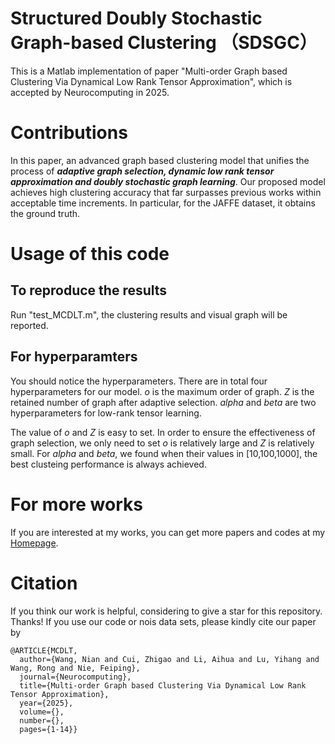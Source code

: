 # Structured Doubly Stochastic Graph-based Clustering （SDSGC）
This is a Matlab implementation of  paper "Multi-order Graph based Clustering Via Dynamical Low Rank Tensor Approximation", which is accepted by Neurocomputing in 2025. 

# Contributions
In this paper, an advanced graph based clustering model that unifies the process of ***adaptive graph selection, dynamic low rank tensor approximation and doubly stochastic graph learning***. Our proposed model achieves high clustering accuracy that far surpasses previous works within acceptable time increments. In particular, for the JAFFE dataset, it obtains the ground truth.



# Usage of this code

## To reproduce  the results
Run "test_MCDLT.m", the clustering results and visual graph will be reported.

## For hyperparamters
You should notice the hyperparameters. There are in total four hyperparameters for our model. $o$ is the maximum order of graph. $Z$ is the retained number of graph after adaptive selection. $alpha$  and $beta$ are two hyperparameters for low-rank tensor learning.

The value of $o$ and $Z$ is easy to set. In order to ensure the effectiveness of graph selection, we only need to set $o$ is relatively large and $Z$ is relatively small. For $alpha$  and $beta$, we found when their values in [10,100,1000], the best clusteing performance is always achieved.


# For more  works
If you are interested at my works, you can get more papers and codes at my [Homepage](https://nianwang-hjjgcdx.github.io/).

# Citation
If you think our work is helpful,  considering to give a star for this repository. Thanks!
If you use our code or nois data sets, please kindly cite our paper by
```
@ARTICLE{MCDLT,
  author={Wang, Nian and Cui, Zhigao and Li, Aihua and Lu, Yihang and Wang, Rong and Nie, Feiping},
  journal={Neurocomputing}, 
  title={Multi-order Graph based Clustering Via Dynamical Low Rank Tensor Approximation}, 
  year={2025},
  volume={},
  number={},
  pages={1-14}}
```

